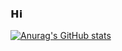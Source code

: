 ### 𝗛𝗶

[![Anurag's GitHub stats](https://github-readme-stats.vercel.app/api?username=caffeine01)](https://github.com/anuraghazra/github-readme-stats)


